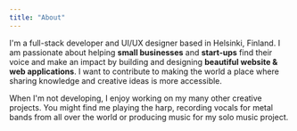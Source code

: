 ```yaml
---
title: "About"
---
```


I'm a full-stack developer and UI/UX designer based in Helsinki, Finland.  I am passionate about helping **small businesses** and **start-ups** find their voice and make an impact by building and designing **beautiful website & web applications**.  I want to contribute to making the world a place where sharing knowledge and creative ideas is more accessible.

When I'm not developing, I enjoy working on my many other creative projects.  You might find me playing the harp, recording vocals for metal bands from all over the world or producing music for my solo music project.